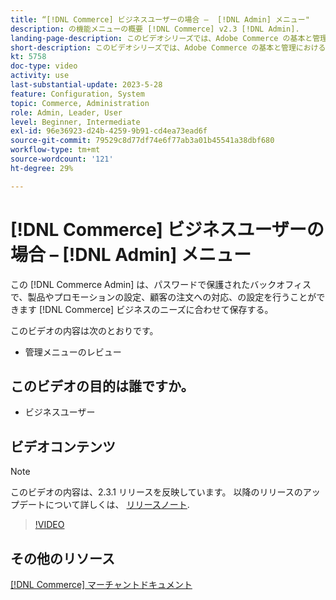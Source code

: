 ```yaml
---
title: “[!DNL Commerce] ビジネスユーザーの場合 –  [!DNL Admin] メニュー"
description: の機能メニューの概要 [!DNL Commerce] v2.3 [!DNL Admin].
landing-page-description: このビデオシリーズでは、Adobe Commerce の基本と管理における操作について説明します。
short-description: このビデオシリーズでは、Adobe Commerce の基本と管理における操作について説明します。
kt: 5758
doc-type: video
activity: use
last-substantial-update: 2023-5-28
feature: Configuration, System
topic: Commerce, Administration
role: Admin, Leader, User
level: Beginner, Intermediate
exl-id: 96e36923-d24b-4259-9b91-cd4ea73ead6f
source-git-commit: 79529c8d77df74e6f77ab3a01b45541a38dbf680
workflow-type: tm+mt
source-wordcount: '121'
ht-degree: 29%

---
```


# [!DNL Commerce] ビジネスユーザーの場合 –  [!DNL Admin] メニュー

この [!DNL Commerce Admin] は、パスワードで保護されたバックオフィスで、製品やプロモーションの設定、顧客の注文への対応、の設定を行うことができます [!DNL Commerce] ビジネスのニーズに合わせて保存する。

このビデオの内容は次のとおりです。

- 管理メニューのレビュー

## このビデオの目的は誰ですか。

- ビジネスユーザー

## ビデオコンテンツ

>[!NOTE]
>
>このビデオの内容は、2.3.1 リリースを反映しています。 以降のリリースのアップデートについて詳しくは、 [リリースノート](https://experienceleague.adobe.com/docs/commerce-operations/release/notes/overview.html).

>[!VIDEO](https://video.tv.adobe.com/v/35942?quality=12&learn=on)

## その他のリソース

[[!DNL Commerce] マーチャントドキュメント](https://experienceleague.adobe.com/docs/commerce-admin/user-guides/home.html)
